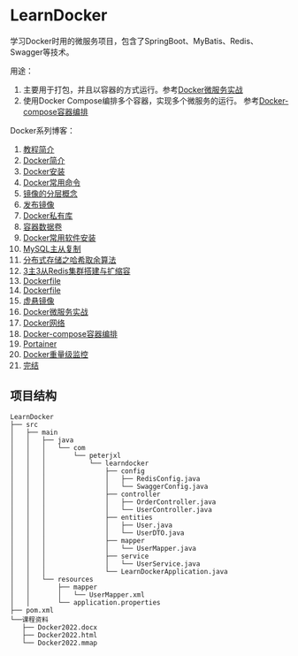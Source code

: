 

# LearnDocker

学习Docker时用的微服务项目，包含了SpringBoot、MyBatis、Redis、Swagger等技术。

用途：
1. 主要用于打包，并且以容器的方式运行。参考[Docker微服务实战](https://www.peterjxl.com/Docker/microservice/)
2. 使用Docker Compose编排多个容器，实现多个微服务的运行。 参考[Docker-compose容器编排](https://www.peterjxl.com/Docker/Docker-compose-container-orchestration/)



Docker系列博客：

1. [教程简介](https://www.peterjxl.com/Docker/Introduction-class/)
2. [Docker简介](https://www.peterjxl.com/Docker/Introduction-docker/#在docker出现之前)
3. [Docker安装](https://www.peterjxl.com/Docker/install/)
4. [Docker常用命令](https://www.peterjxl.com/Docker/useful-commands/)
5. [镜像的分层概念](https://www.peterjxl.com/Docker/Image-layering-concept/)
6. [发布镜像](https://www.peterjxl.com/Docker/Publish-image/)
7. [Docker私有库](https://www.peterjxl.com/Docker/Private-registry/)
8. [容器数据卷](https://www.peterjxl.com/Docker/Container-volume/)
9. [Docker常用软件安装](https://www.peterjxl.com/Docker/framework-install/)
10. [MySQL主从复制](https://www.peterjxl.com/Docker/MySQL-master-slave/)
11. [分布式存储之哈希取余算法](https://www.peterjxl.com/Docker/distributed-storage-hash-remainder/)
12. [3主3从Redis集群搭建与扩缩容](https://www.peterjxl.com/Docker/redis-cluster/)
13. [Dockerfile](https://www.peterjxl.com/Docker/Dockerfile/)
14. [Dockerfile](https://www.peterjxl.com/Docker/Dockerfile/)
15. [虚悬镜像](https://www.peterjxl.com/Docker/dangling-image/)
16. [Docker微服务实战](https://www.peterjxl.com/Docker/microservice/)
17. [Docker网络](https://www.peterjxl.com/Docker/network/)
18. [Docker-compose容器编排](https://www.peterjxl.com/Docker/Docker-compose-container-orchestration/)
19. [Portainer](https://www.peterjxl.com/Docker/Portainer/)
20. [Docker重量级监控](https://www.peterjxl.com/Docker/CIG/)
21. [完结](https://www.peterjxl.com/Docker/finish/)










## 项目结构

```
LearnDocker
├── src
│   ├── main
│   │   ├── java
│   │   │   └── com
│   │   │       └── peterjxl
│   │   │           └── learndocker
│   │   │               ├── config
│   │   │               │   ├── RedisConfig.java
│   │   │               │   └── SwaggerConfig.java
│   │   │               ├── controller
│   │   │               │   ├── OrderController.java  
│   │   │               │   └── UserController.java
│   │   │               ├── entities
│   │   │               │   ├── User.java
│   │   │               │   └── UserDTO.java
│   │   │               ├── mapper
│   │   │               │   └── UserMapper.java
│   │   │               ├── service
│   │   │               │   └── UserService.java
│   │   │               └── LearnDockerApplication.java
│   │   └── resources
│   │       ├── mapper
│   │       │   └── UserMapper.xml
│   │       └── application.properties
├── pom.xml
└──课程资料
   ├── Docker2022.docx
   ├── Docker2022.html
   └── Docker2022.mmap
```













